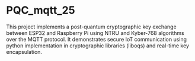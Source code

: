 # PQC_mqtt_25
This project implements a post-quantum cryptographic key exchange between ESP32 and Raspberry Pi using NTRU and Kyber-768 algorithms over the MQTT protocol. It demonstrates secure IoT communication using python implementation in cryptographic libraries (liboqs) and real-time key encapsulation.
